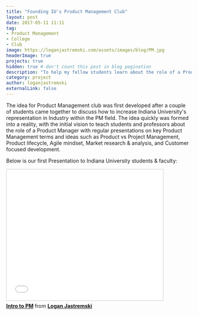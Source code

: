 ```yaml
---
title: "Founding IU's Product Management Club"
layout: post
date: 2017-05-11 11:11
tag:
- Product Management
- College
- Club
image: https://loganjastremski.com/assets/images/blog/PM.jpg  
headerImage: true
projects: true
hidden: true # don't count this post in blog pagination
description: "To help my fellow students learn about the role of a Product Manager"
category: project
author: loganjastremski
externalLink: false
---
```


The idea for Product Management club was first developed after a couple of students came together to discuss how to increase Indiana University's representation in Industry within the PM field.  The idea quickly was formed into a reality, with the initial vision to teach students and professors about the role of a Product Manager with regular presentations on key Product Management terms and ideas such as Product vs Project Management, Product lifecycle, Agile mindset, Market research & analysis, and Customer focused development.


Below is our first Presentation to Indiana University students & faculty:
<iframe src="//www.slideshare.net/slideshow/embed_code/key/zI6A0j9jSZpgXc" width="425" height="355" frameborder="0" marginwidth="0" marginheight="0" scrolling="no" style="border:1px solid #CCC; border-width:1px; margin-bottom:5px; max-width: 100%;" allowfullscreen> </iframe> <div style="margin-bottom:5px"> <strong> <a href="//www.slideshare.net/LoganJastremski/intro-to-pm-82008553" title="Intro to PM" target="_blank">Intro to PM</a> </strong> from <strong><a href="//www.slideshare.net/LoganJastremski" target="_blank">Logan Jastremski</a></strong> </div>
